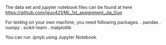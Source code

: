 The data set and jupyter notebook files can be found at here
https://github.com/jguo421/ML_1st_assignment_Jia_Guo


For testing on your own machine, you need following packages.
. pandas
. numpy
. scikit-learn
. matplotlib

You can run .ipnyb using Jupyter Notebook.
